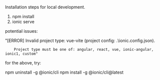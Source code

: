 Installation steps for local development.

1. npm install
2. ionic serve

potential issues:

"[ERROR] Invalid project type: vue-vite (project config: .\ionic.config.json).

        Project type must be one of: angular, react, vue, ionic-angular, ionic1, custom"

for the above, try:

npm uninstall -g @ionic/cli
npm install -g @ionic/cli@latest
